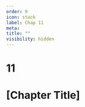 ```yaml
---
order: 9
icon: stack
label: Chap 11
meta:
title: ""
visibility: hidden
---
```

# 11

# [Chapter Title]